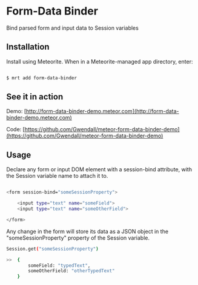 Form-Data Binder
===================

Bind parsed form and input data to Session variables

Installation
------------

Install using Meteorite. When in a Meteorite-managed app directory, enter:

``` sh

$ mrt add form-data-binder
```

See it in action
----------------

Demo: [http://form-data-binder-demo.meteor.com](http://form-data-binder-demo.meteor.com)

Code: [https://github.com/Gwendall/meteor-form-data-binder-demo](https://github.com/Gwendall/meteor-form-data-binder-demo)

Usage
-----

Declare any form or input DOM element with a session-bind attribute, with the Session variable name to attach it to.

``` sh

<form session-bind="someSessionProperty">

	<input type="text" name="someField">
	<input type="text" name="someOtherField">

</form>
```

Any change in the form will store its data as a JSON object in the "someSessionProperty" property of the Session variable.

``` sh
Session.get("someSessionProperty")

>>  {
		someField: "typedText",
		someOtherField: "otherTypedText"
	}
```
